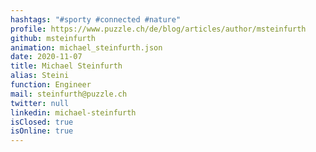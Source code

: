 ```yaml
---
hashtags: "#sporty #connected #nature"
profile: https://www.puzzle.ch/de/blog/articles/author/msteinfurth
github: msteinfurth
animation: michael_steinfurth.json
date: 2020-11-07
title: Michael Steinfurth
alias: Steini
function: Engineer
mail: steinfurth@puzzle.ch
twitter: null
linkedin: michael-steinfurth
isClosed: true
isOnline: true
---
```

